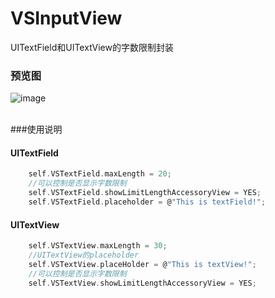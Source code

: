 # VSInputView
UITextField和UITextView的字数限制封装
### 预览图
![image](https://github.com/visoon/VSInputView/blob/master/VSInputView.gif)
<br>
<br>


###使用说明
####  UITextField
```c
    self.VSTextField.maxLength = 20;
    //可以控制是否显示字数限制
    self.VSTextField.showLimitLengthAccessoryView = YES;
    self.VSTextField.placeholder = @"This is textField!";
```

####  UITextView
```c
    self.VSTextView.maxLength = 30;
    //UITextView的placeholder
    self.VSTextView.placeHolder = @"This is textView!";
    //可以控制是否显示字数限制
    self.VSTextView.showLimitLengthAccessoryView = YES;
```
